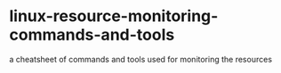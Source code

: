 # linux-resource-monitoring-commands-and-tools
a cheatsheet of commands and tools used for monitoring the resources
